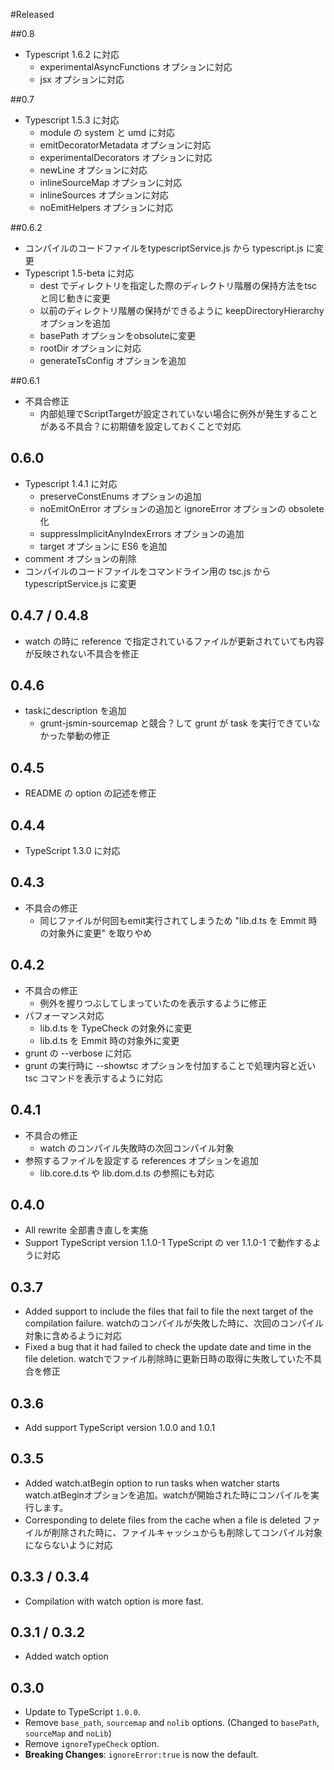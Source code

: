 #Released

##0.8
* Typescript 1.6.2 に対応
  * experimentalAsyncFunctions オプションに対応
  * jsx オプションに対応

##0.7
* Typescript 1.5.3 に対応
  * module の system と umd に対応
  * emitDecoratorMetadata オプションに対応
  * experimentalDecorators オプションに対応
  * newLine オプションに対応
  * inlineSourceMap オプションに対応
  * inlineSources オプションに対応
  * noEmitHelpers オプションに対応

##0.6.2
* コンパイルのコードファイルをtypescriptService.js から typescript.js に変更
* Typescript 1.5-beta に対応
  * dest でディレクトリを指定した際のディレクトリ階層の保持方法をtscと同じ動きに変更
  * 以前のディレクトリ階層の保持ができるように keepDirectoryHierarchy オプションを追加
  * basePath オプションをobsoluteに変更
  * rootDir オプションに対応
  * generateTsConfig オプションを追加

##0.6.1
* 不具合修正
  * 内部処理でScriptTargetが設定されていない場合に例外が発生することがある不具合？に初期値を設定しておくことで対応

## 0.6.0
* Typescript 1.4.1 に対応
  * preserveConstEnums オプションの追加
  * noEmitOnError オプションの追加と ignoreError オプションの obsolete 化
  * suppressImplicitAnyIndexErrors オプションの追加
  * target オプションに ES6 を追加
* comment オプションの削除
* コンパイルのコードファイルをコマンドライン用の tsc.js から typescriptService.js に変更

## 0.4.7 / 0.4.8
* watch の時に reference で指定されているファイルが更新されていても内容が反映されない不具合を修正

## 0.4.6
* taskにdescription を追加
  * grunt-jsmin-sourcemap と競合？して grunt が task を実行できていなかった挙動の修正

## 0.4.5
* README の option の記述を修正

## 0.4.4
* TypeScript 1.3.0 に対応

## 0.4.3
* 不具合の修正
  * 同じファイルが何回もemit実行されてしまうため "lib.d.ts を Emmit 時の対象外に変更" を取りやめ

## 0.4.2
* 不具合の修正
  * 例外を握りつぶしてしまっていたのを表示するように修正
* パフォーマンス対応
  * lib.d.ts を TypeCheck の対象外に変更
  * lib.d.ts を Emmit 時の対象外に変更
* grunt の --verbose に対応
* grunt の実行時に --showtsc オプションを付加することで処理内容と近い tsc コマンドを表示するように対応

## 0.4.1
* 不具合の修正
  * watch のコンパイル失敗時の次回コンパイル対象
* 参照するファイルを設定する references オプションを追加
  * lib.core.d.ts や lib.dom.d.ts の参照にも対応


## 0.4.0
* All rewrite
  全部書き直しを実施
* Support TypeScript version 1.1.0-1
  TypeScript の ver 1.1.0-1 で動作するように対応

## 0.3.7
* Added support to include the files that fail to file the next target of the compilation failure.
  watchのコンパイルが失敗した時に、次回のコンパイル対象に含めるように対応
* Fixed a bug that it had failed to check the update date and time in the file deletion.
  watchでファイル削除時に更新日時の取得に失敗していた不具合を修正

## 0.3.6
* Add support TypeScript version 1.0.0 and 1.0.1

## 0.3.5
* Added watch.atBegin option to run tasks when watcher starts
  watch.atBeginオプションを追加。watchが開始された時にコンパイルを実行します。
* Corresponding to delete files from the cache when a file is deleted
  ファイルが削除された時に、ファイルキャッシュからも削除してコンパイル対象にならないように対応

## 0.3.3 / 0.3.4
* Compilation with watch option is more fast.

## 0.3.1 / 0.3.2
* Added watch option

## 0.3.0
* Update to TypeScript `1.0.0`.
* Remove `base_path`, `sourcemap` and `nolib` options. (Changed to `basePath`, `sourceMap` and `noLib`)
* Remove `ignoreTypeCheck` option.
* **Breaking Changes**: `ignoreError:true` is now the default.
